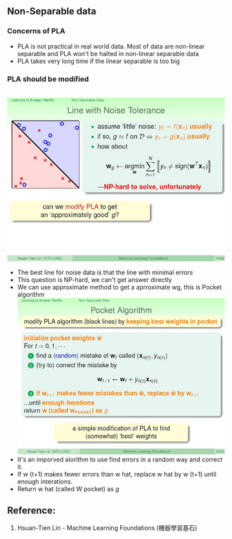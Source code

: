## Non-Separable data
### Concerns of PLA
* PLA is not practical in real world data. Most of data are non-linear separable and PLA won't be halted in non-linear separable data
* PLA takes very long time if the linear separable is too big
### PLA should be modified 
<br>![image](https://github.com/yhlien1221/Machine_Learning_Foundations_and_Techniques/blob/main/Foundations/pic/8_1.jpg)<br/>
* The best line for noise data is that the line with minimal errors
* This question is NP-hard, we can't get answer directly
* We can use approximate method to get a aprroximate wg, this is Pocket algorithm
<br>![image](https://github.com/yhlien1221/Machine_Learning_Foundations_and_Techniques/blob/main/Foundations/pic/8_2.jpg)<br/>
* It's an imporved alorithm to use find errors in a random way and correct it.
* If w (t+1) makes fewer errors than w hat, replace w hat by w (t+1) until enough interations.
* Return w hat (called W pocket) as *g*

## Reference:
1. Hsuan-Tien Lin - Machine Learning Foundations (機器學習基石)

<!-- ref
http://naivered.github.io/2016/07/05/Study_Notes/Machine%20Learning%20Foundations/Machine-Learning-Foundations-L2-Notes-1/
https://cynthiachuang.github.io/Machine-Learning-Foundations-Study-Notes-Mathematical-Foundations-Week2/?view
-->
